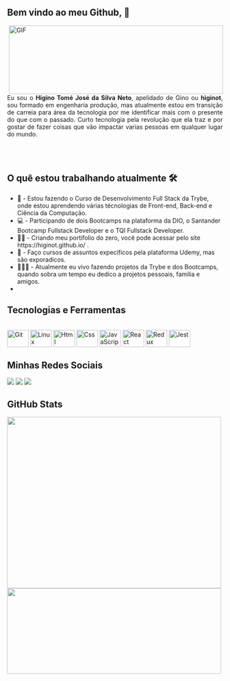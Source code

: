 ## Bem vindo ao meu Github, 👋
<img align="right" alt="GIF" height="160px"  width="500px" src="https://media.giphy.com/media/du3J3cXyzhj75IOgvA/giphy.gif" />
<div align="justify" display="flex"> 
  Eu sou o <strong>Higino Tomé José da Silva Neto</strong>, apelidado de Gino ou <strong>higinot</strong>, sou formado em engenharia produção, mas atualmente estou em transição de carreia para área da tecnologia por me identificar mais com o presente do que com o passado. Curto tecnologia pela revolução que ela traz e por gostar de fazer coisas que vão impactar varias pessoas em qualquer lugar do mundo.
  <br>
  <br>
  <br>
  <br>

</div>

## O quê estou trabalhando atualmente 🛠️
<ul align="left">
<li>🚀 - Estou fazendo o Curso de Desenvolvimento Full Stack da Trybe, onde estou aprendendo várias técnologias de Front-end, Back-end e Ciência da Computação.</li>
<li>💻 - Participando de dois Bootcamps na plataforma da DIO, o Santander Bootcamp Fullstack Developer e o TQI Fullstack Developer.</li>
<li>🏃🏻 - Criando meu portifolio do zero, você pode acessar pelo site https://higinot.github.io/ .</li>
<li>🧠 - Faço cursos de assuntos expecificos pela plataforma Udemy, mas são exporadicos.</li>
<li>👨🏻‍💻 - Atualmente eu vivo fazendo projetos da Trybe e dos Bootcamps, quando sobra um tempo eu dedico a projetos pessoais, familia e amigos.</li>
<li></li>

</ul>
      
## Tecnologias e Ferramentas
<div style="display: inline_block"><br>
<img align="center" alt="Git" height="40" width="50" src="https://cdn.jsdelivr.net/gh/devicons/devicon/icons/git/git-original.svg"> 
<img align="center" alt="Linux" height="40" width="50" src="https://cdn.jsdelivr.net/gh/devicons/devicon/icons/linux/linux-original.svg">
<img align="center" alt="Html" height="40" width="50" src="https://cdn.jsdelivr.net/gh/devicons/devicon/icons/html5/html5-plain-wordmark.svg">
<img align="center" alt="Css" height="40" width="50" src="https://cdn.jsdelivr.net/gh/devicons/devicon/icons/css3/css3-plain-wordmark.svg">
<img align="center" alt="JavaScript" height="40" width="50" src="https://cdn.jsdelivr.net/gh/devicons/devicon/icons/javascript/javascript-original.svg">
<img align="center" alt="React" height="40" width="50" src="https://cdn.jsdelivr.net/gh/devicons/devicon/icons/react/react-original-wordmark.svg">
<img align="center" alt="Redux" height="40" width="50" src="https://cdn.jsdelivr.net/gh/devicons/devicon/icons/redux/redux-original.svg">
<img align="center" alt="Jest" height="40" width="50" src="https://cdn.jsdelivr.net/gh/devicons/devicon/icons/jest/jest-plain.svg">
</div>
      
## Minhas Redes Sociais
<div>
<a href="https://www.instagram.com/higinot/"><img src="https://img.shields.io/badge/instagram%20@higinot-DD2476?style=for-the-badge&logo=instagram&logoColor=white"/></a>
<a href="https://www.linkedin.com/in/higino-neto-40634491/"><img src="https://img.shields.io/badge/linkedin%20@higino-344E86?style=for-the-badge&logo=linkedin&logoColor=white"/></a>
<a href="engprodhigino@gmail.com"><img src="https://img.shields.io/badge/gmail%20@engprodhigino-c71610?style=for-the-badge&logo=gmail&logoColor=white"/></a>
</div>
      
## GitHub Stats
<a href="https://github.com/anuraghazra/github-readme-stats" rel="noopener noreferrer" target="_blank">
<img align="center" style="width: 500px ; height: 400px ;" src="https://github-readme-stats.vercel.app/api?username=higinot&show_icons=true&theme=tokyonight" />
</a>

<a href="https://github.com/anuraghazra/github-readme-stats" rel="noopener noreferrer" target="_blank" target="_blank">
<img align="center" style="width: 500px ; height: 200px ;" src="https://github-readme-stats.vercel.app/api/top-langs/?username=higinot&layout=compact&theme=tokyonight" />
</a>
